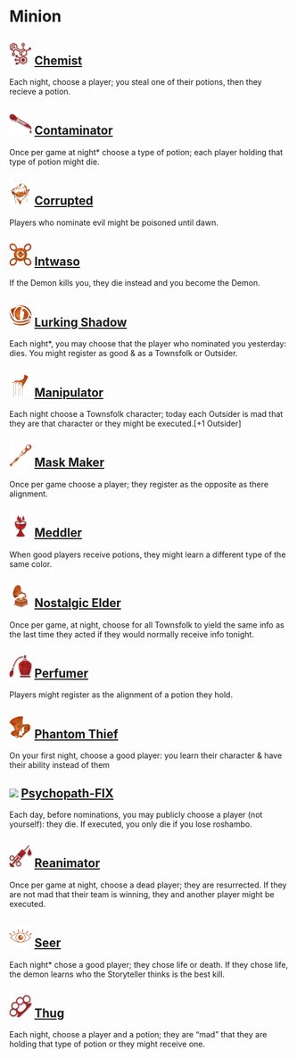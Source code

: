 # Minion

## ![](Chemist/.image_big.png) [Chemist](Chemist)
Each night, choose a player; you steal one of their potions, then they recieve a potion.

## ![](Contaminator/.image_big.png) [Contaminator](Contaminator)
Once per game at night* choose a type of potion; each player holding that type of potion might die.

## ![](Corrupted/.image_big.png) [Corrupted](Corrupted)
Players who nominate evil might be poisoned until dawn.

## ![](Intwaso/.image_big.png) [Intwaso](Intwaso)
If the Demon kills you, they die instead and you become the Demon.

## ![](Lurking%20Shadow/.image_big.png) [Lurking Shadow](Lurking%20Shadow)
Each night*, you may choose that the player who nominated you yesterday: dies. You might register as good & as a Townsfolk or Outsider.

## ![](Manipulator/.image_big.png) [Manipulator](Manipulator)
Each night choose a Townsfolk character; today each Outsider is mad that they are that character or they might be executed.[+1 Outsider]

## ![](Mask%20Maker/.image_big.png) [Mask Maker](Mask%20Maker)
Once per game choose a player; they register as the opposite as there alignment.

## ![](Meddler/.image_big.png) [Meddler](Meddler)
When good players receive potions, they might learn a different type of the same color.

## ![](Nostalgic%20Elder/.image_big.png) [Nostalgic Elder](Nostalgic%20Elder)
Once per game, at night, choose for all Townsfolk to yield the same info as the last time they acted if they would normally receive info tonight.

## ![](Perfumer/.image_big.png) [Perfumer](Perfumer)
Players might register as the alignment of a potion they hold.

## ![](Phantom%20Thief/.image_big.png) [Phantom Thief](Phantom%20Thief)
On your first night, choose a good player: you learn their character & have their ability instead of them

## ![](/.image_big.png) [Psychopath-FIX](Psychopath-FIX)
Each day, before nominations, you may publicly choose a player (not yourself): they die. If executed, you only die if you lose roshambo.

## ![](Reanimator/.image_big.png) [Reanimator](Reanimator)
Once per game at night, choose a dead player; they are resurrected. If they are not mad that their team is winning, they and another player might be executed.

## ![](Seer/.image_big.png) [Seer](Seer)
Each night* chose a good player; they chose life or death. If they chose life, the demon learns who the Storyteller thinks is the best kill.

## ![](Thug/.image_big.png) [Thug](Thug)
Each night, choose a player and a potion; they are “mad” that they are holding that type of potion or they might receive one.

